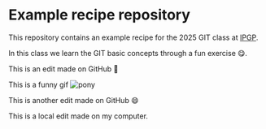 # Example recipe repository

This repository contains an example recipe for
the 2025 GIT class at [IPGP](https://www.ipgp.fr).

In this class we learn the GIT basic concepts through a fun exercise 😋.

This is an edit made on GitHub 🚀

This is a funny gif ![pony](https://i.pinimg.com/originals/75/a9/88/75a988cc0eb4b3f9fd308e1cfa24d07f.gif)

This is another edit made on GitHub 😄

This is a local edit made on my computer.
